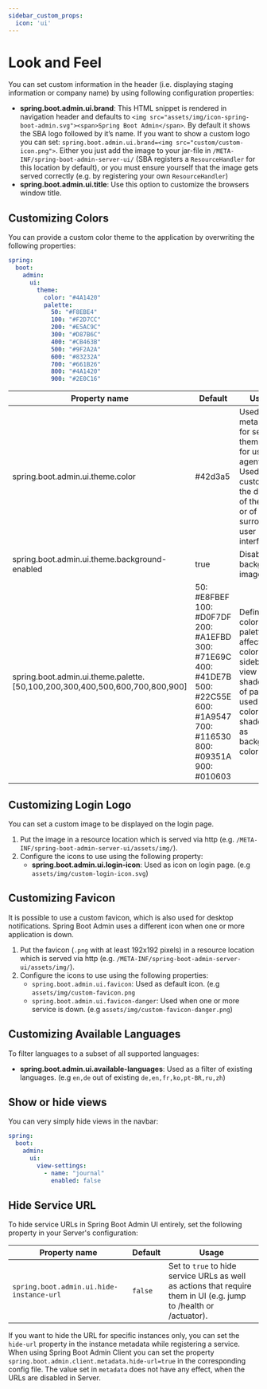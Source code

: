 ```yaml
---
sidebar_custom_props:
  icon: 'ui'
---
```

# Look and Feel

You can set custom information in the header (i.e. displaying staging information or company name) by using following configuration properties:

* **spring.boot.admin.ui.brand**: This HTML snippet is rendered in navigation header and defaults to `<img src="assets/img/icon-spring-boot-admin.svg"><span>Spring Boot Admin</span>`. By default it shows the SBA logo followed by it’s name. If you want to show a custom logo you can set: `spring.boot.admin.ui.brand=<img src="custom/custom-icon.png">`. Either you just add the image to your jar-file in `/META-INF/spring-boot-admin-server-ui/` (SBA registers a `ResourceHandler` for this location by default), or you must ensure yourself that the image gets served correctly (e.g. by registering your own `ResourceHandler`)
* **spring.boot.admin.ui.title**: Use this option to customize the browsers window title.

## Customizing Colors

You can provide a custom color theme to the application by overwriting the following properties:

```yaml title="application.yml"
spring:
  boot:
    admin:
      ui:
        theme:
          color: "#4A1420"
          palette:
            50: "#F8EBE4"
            100: "#F2D7CC"
            200: "#E5AC9C"
            300: "#D87B6C"
            400: "#CB463B"
            500: "#9F2A2A"
            600: "#83232A"
            700: "#661B26"
            800: "#4A1420"
            900: "#2E0C16"
```

| Property name                                                               | Default                                                                                                                          | Usage                                                                                                                                             |
| --------------------------------------------------------------------------- | -------------------------------------------------------------------------------------------------------------------------------- | ------------------------------------------------------------------------------------------------------------------------------------------------- |
| spring.boot.admin.ui.theme.color                                            | #42d3a5                                                                                                                          | Used in meta tag for setting theme color for user agents. Used to customize the display of the page or of the surrounding user interface.         |
| spring.boot.admin.ui.theme.background-enabled                               | true                                                                                                                             | Disable background image in UI                                                                                                                    |
| spring.boot.admin.ui.theme.palette.[50,100,200,300,400,500,600,700,800,900] | 50: #E8FBEF 100: #D0F7DF 200: #A1EFBD 300: #71E69C 400: #41DE7B 500: #22C55E 600: #1A9547 700: #116530 800: #09351A 900: #010603 | Define a color palette that affects the colors in sidebar view (e.g shade 600 of palette is used as text color and shade 50 as background color.) |

## Customizing Login Logo

You can set a custom image to be displayed on the login page.

1. Put the image in a resource location which is served via http (e.g. `/META-INF/spring-boot-admin-server-ui/assets/img/`).
2. Configure the icons to use using the following property:
    * **spring.boot.admin.ui.login-icon**: Used as icon on login page. (e.g `assets/img/custom-login-icon.svg`)

## Customizing Favicon

It is possible to use a custom favicon, which is also used for desktop notifications. Spring Boot Admin uses a different icon when one or more application is down.

1. Put the favicon (`.png` with at least 192x192 pixels) in a resource location which is served via http (e.g. `/META-INF/spring-boot-admin-server-ui/assets/img/`).
2. Configure the icons to use using the following properties:
    * `spring.boot.admin.ui.favicon`: Used as default icon. (e.g `assets/img/custom-favicon.png`
    * `spring.boot.admin.ui.favicon-danger`: Used when one or more service is down. (e.g `assets/img/custom-favicon-danger.png`)

## Customizing Available Languages

To filter languages to a subset of all supported languages:

* **spring.boot.admin.ui.available-languages**: Used as a filter of existing languages. (e.g `en,de` out of existing `de,en,fr,ko,pt-BR,ru,zh`)

## Show or hide views

You can very simply hide views in the navbar:

```yaml title="application.yml"
spring:
  boot:
    admin:
      ui:
        view-settings:
          - name: "journal"
            enabled: false
```

## Hide Service URL

To hide service URLs in Spring Boot Admin UI entirely, set the following property in your Server's configuration:

| Property name                            | Default | Usage                                                                                                              
|------------------------------------------|---------|--------------------------------------------------------------------------------------------------------------------
| `spring.boot.admin.ui.hide-instance-url` | `false` | Set to `true` to hide service URLs as well as actions that require them in UI (e.g. jump to /health or /actuator). 

If you want to hide the URL for specific instances only, you can set the `hide-url` property in the instance metadata
while registering a service.
When using Spring Boot Admin Client you can set the property `spring.boot.admin.client.metadata.hide-url=true` in the
corresponding config file. The value set in `metadata` does not have any effect, when the URLs are disabled in Server.
